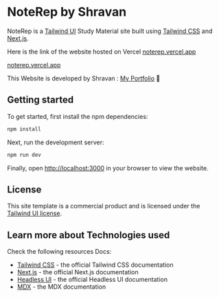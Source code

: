 # NoteRep by Shravan

NoteRep is a [Tailwind UI](https://tailwindui.com) Study Material site built using [Tailwind CSS](https://tailwindcss.com) and [Next.js](https://nextjs.org).

Here is the link of the website hosted on Vercel [noterep.vercel.app](https://noterep.vercel.app)

[noterep.vercel.app](https://noterep.vercel.app)

This Website is developed by Shravan : [My Portfolio](https://myselfshravan.github.io/) 🚀

## Getting started

To get started, first install the npm dependencies:

```bash
npm install
```

Next, run the development server:

```bash
npm run dev
```

Finally, open [http://localhost:3000](http://localhost:3000) in your browser to view the website.

## License

This site template is a commercial product and is licensed under the [Tailwind UI license](https://tailwindui.com/license).

## Learn more about Technologies used

Check the following resources Docs:

- [Tailwind CSS](https://tailwindcss.com/docs) - the official Tailwind CSS documentation
- [Next.js](https://nextjs.org/docs) - the official Next.js documentation
- [Headless UI](https://headlessui.dev) - the official Headless UI documentation
- [MDX](https://mdxjs.com) - the MDX documentation
